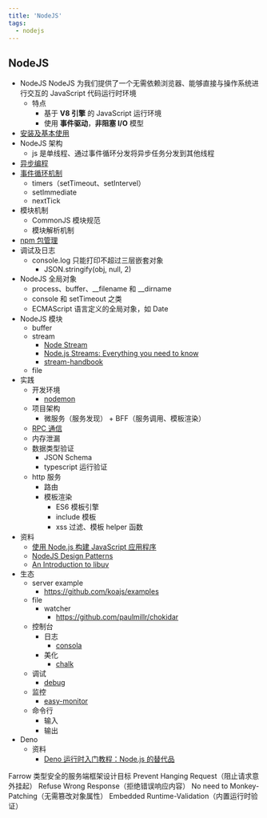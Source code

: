 ```yaml
---
title: 'NodeJS'
tags:
  - nodejs
---
```

## NodeJS

- NodeJS
  NodeJS 为我们提供了一个无需依赖浏览器、能够直接与操作系统进行交互的 JavaScript 代码运行时环境
  - 特点
    - 基于 **V8 引擎** 的 JavaScript 运行环境
    - 使用 **事件驱动**，**非阻塞 I/O** 模型
- [安装及基本使用](./安装及基本使用.md)
- NodeJS 架构
  - js 是单线程、通过事件循环分发将异步任务分发到其他线程
- [异步编程](../JavaScript/JavaScript%20异步编程.md)
- [事件循环机制](./Node%20Event%20Loop.md)
  - timers（setTimeout、setIntervel）
  - setImmediate
  - nextTick
- 模块机制
  - CommonJS 模块规范
  - 模块解析机制
- [npm 包管理](./npm.md)
- 调试及日志
  - console.log 只能打印不超过三层嵌套对象
    - JSON.stringify(obj, null, 2)
- NodeJS 全局对象
  - process、buffer、__filename 和 __dirname
  - console 和 setTimeout 之类
  - ECMAScript 语言定义的全局对象，如 Date
- NodeJS 模块
  - buffer
  - stream
    - [Node Stream](https://github.com/zoubin/streamify-your-node-program/blob/master/README.md)
    - [Node.js Streams: Everything you need to know](https://www.freecodecamp.org/news/node-js-streams-everything-you-need-to-know-c9141306be93/)
    - [stream-handbook](https://github.com/substack/stream-handbook)
  - file
- 实践
  - 开发环境
    - [nodemon](https://github.com/remy/nodemon)
  - 项目架构
    - 微服务（服务发现） + BFF（服务调用、模板渲染）
  - [RPC 通信](./RPC%20通信.md)
  - 内存泄漏
  - 数据类型验证
    - JSON Schema
    - typescript 运行验证
  - http 服务
    - 路由
    - 模板渲染
      - ES6 模板引擎
      - include 模板
      - xss 过滤、模板 helper 函数
- 资料
  - [使用 Node.js 构建 JavaScript 应用程序](https://docs.microsoft.com/zh-cn/learn/paths/build-javascript-applications-nodejs/)
  - [NodeJS Design Patterns](https://www.packtpub.com/mapt/book/web-development/9781783287314)
  - [An Introduction to libuv](http://nikhilm.github.io/uvbook/)
- 生态
  - server example
    - https://github.com/koajs/examples
  - file
    - watcher
      - https://github.com/paulmillr/chokidar
  - 控制台
    - 日志 
      - [consola](https://github.com/unjs/consola)
    - 美化
      - [chalk](https://github.com/chalk/chalk)
  - 调试
    - [debug](https://github.com/visionmedia/debug)
  - 监控
    - [easy-monitor](https://github.com/hyj1991/easy-monitor)
  - 命令行
    - 输入
    - 输出
- Deno
  - 资料
    - [Deno 运行时入门教程：Node.js 的替代品](https://www.ruanyifeng.com/blog/2020/01/deno-intro.html)


Farrow
类型安全的服务端框架设计目标
Prevent Hanging Request（阻止请求意外挂起）
Refuse Wrong Response（拒绝错误响应内容）
No need to Monkey-Patching（无需篡改对象属性）
Embedded Runtime-Validation（内置运行时验证）





